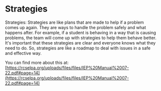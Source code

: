 # Strategies
Strategies: Strategies are like plans that are made to help if a problem comes up again. They are ways to handle the problem safely and what happens after. For example, if a student is behaving in a way that is causing problems, the team will come up with strategies to help them behave better. It's important that these strategies are clear and everyone knows what they need to do. So, strategies are like a roadmap to deal with issues in a safe and effective way.

You can find more about this at: [https://rcselpa.org/uploads/files/files/IEP%20Manual%2007-22.pdf#page=14](https://rcselpa.org/uploads/files/files/IEP%20Manual%2007-22.pdf#page=14)
